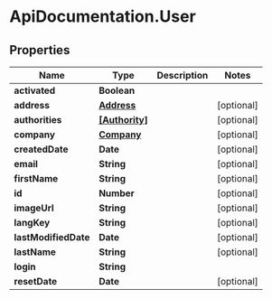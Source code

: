 # ApiDocumentation.User

## Properties
Name | Type | Description | Notes
------------ | ------------- | ------------- | -------------
**activated** | **Boolean** |  | 
**address** | [**Address**](Address.md) |  | [optional] 
**authorities** | [**[Authority]**](Authority.md) |  | [optional] 
**company** | [**Company**](Company.md) |  | [optional] 
**createdDate** | **Date** |  | [optional] 
**email** | **String** |  | [optional] 
**firstName** | **String** |  | [optional] 
**id** | **Number** |  | [optional] 
**imageUrl** | **String** |  | [optional] 
**langKey** | **String** |  | [optional] 
**lastModifiedDate** | **Date** |  | [optional] 
**lastName** | **String** |  | [optional] 
**login** | **String** |  | 
**resetDate** | **Date** |  | [optional] 


